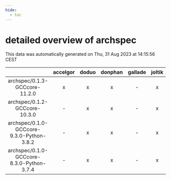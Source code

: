 ```yaml
---
hide:
  - toc
---
```


detailed overview of archspec
=============================


This data was automatically generated on Thu, 31 Aug 2023 at 14:15:56 CEST  

| |accelgor|doduo|donphan|gallade|joltik|skitty|swalot|victini|
| :---: | :---: | :---: | :---: | :---: | :---: | :---: | :---: | :---: |
|archspec/0.1.3-GCCcore-11.2.0|x|x|x|-|x|x|x|x|
|archspec/0.1.2-GCCcore-10.3.0|-|x|x|-|x|x|x|x|
|archspec/0.1.0-GCCcore-9.3.0-Python-3.8.2|-|x|x|-|x|x|x|x|
|archspec/0.1.0-GCCcore-8.3.0-Python-3.7.4|-|x|x|-|x|x|-|x|
